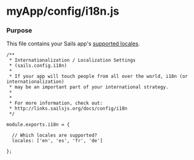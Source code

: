 # myApp/config/i18n.js
### Purpose
This file contains your Sails app's [supported locales](http://en.wikipedia.org/wiki/Locales). 

<docmeta name="uniqueID" value="i18njs28306">
<docmeta name="displayName" value="i18n.js">

```
/**
 * Internationalization / Localization Settings
 * (sails.config.i18n)
 *
 * If your app will touch people from all over the world, i18n (or internationalization)
 * may be an important part of your international strategy.
 *
 *
 * For more information, check out:
 * http://links.sailsjs.org/docs/config/i18n
 */

module.exports.i18n = {

  // Which locales are supported?
  locales: ['en', 'es', 'fr', 'de']

};

```
